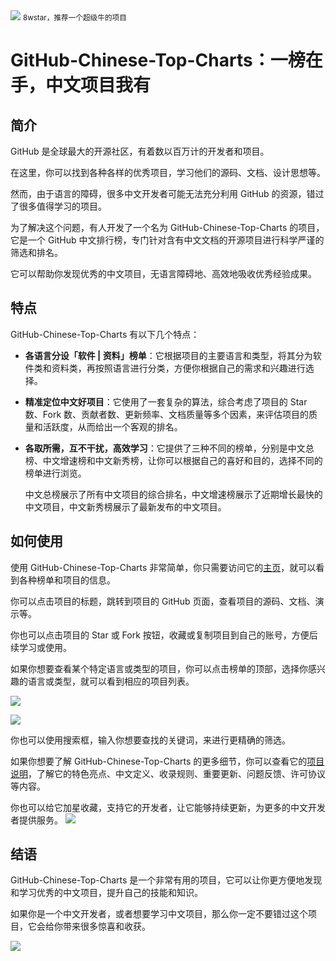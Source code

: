 <img src="/assets/image/240209-github中文榜-1.png" style="max-width: 70%; height: auto;">
<small>8wstar，推荐一个超级牛的项目</small>


# GitHub-Chinese-Top-Charts：一榜在手，中文项目我有



## 简介

GitHub 是全球最大的开源社区，有着数以百万计的开发者和项目。

在这里，你可以找到各种各样的优秀项目，学习他们的源码、文档、设计思想等。

然而，由于语言的障碍，很多中文开发者可能无法充分利用 GitHub 的资源，错过了很多值得学习的项目。

为了解决这个问题，有人开发了一个名为 GitHub-Chinese-Top-Charts 的项目，它是一个 GitHub 中文排行榜，专门针对含有中文文档的开源项目进行科学严谨的筛选和排名。

它可以帮助你发现优秀的中文项目，无语言障碍地、高效地吸收优秀经验成果。

## 特点

GitHub-Chinese-Top-Charts 有以下几个特点：

- **各语言分设「软件 | 资料」榜单**：它根据项目的主要语言和类型，将其分为软件类和资料类，再按照语言进行分类，方便你根据自己的需求和兴趣进行选择。
- **精准定位中文好项目**：它使用了一套复杂的算法，综合考虑了项目的 Star 数、Fork 数、贡献者数、更新频率、文档质量等多个因素，来评估项目的质量和活跃度，从而给出一个客观的排名。
- **各取所需，互不干扰，高效学习**：它提供了三种不同的榜单，分别是中文总榜、中文增速榜和中文新秀榜，让你可以根据自己的喜好和目的，选择不同的榜单进行浏览。

  中文总榜展示了所有中文项目的综合排名，中文增速榜展示了近期增长最快的中文项目，中文新秀榜展示了最新发布的中文项目。

## 如何使用

使用 GitHub-Chinese-Top-Charts 非常简单，你只需要访问它的[主页](https://github.com/GrowingGit/GitHub-Chinese-Top-Charts)，就可以看到各种榜单和项目的信息。

你可以点击项目的标题，跳转到项目的 GitHub 页面，查看项目的源码、文档、演示等。

你也可以点击项目的 Star 或 Fork 按钮，收藏或复制项目到自己的账号，方便后续学习或使用。

如果你想要查看某个特定语言或类型的项目，你可以点击榜单的顶部，选择你感兴趣的语言或类型，就可以看到相应的项目列表。


![](/assets/image/240209-github中文榜-1.png)

![](/assets/image/240209-github中文榜-2.png)



你也可以使用搜索框，输入你想要查找的关键词，来进行更精确的筛选。

如果你想要了解 GitHub-Chinese-Top-Charts 的更多细节，你可以查看它的[项目说明](https://github.com/GrowingGit/GitHub-Chinese-Top-Charts)，了解它的特色亮点、中文定义、收录规则、重要更新、问题反馈、许可协议等内容。

你也可以给它加星收藏，支持它的开发者，让它能够持续更新，为更多的中文开发者提供服务。
![](/assets/image/240209-github中文榜-3.png)


## 结语

GitHub-Chinese-Top-Charts 是一个非常有用的项目，它可以让你更方便地发现和学习优秀的中文项目，提升自己的技能和知识。

如果你是一个中文开发者，或者想要学习中文项目，那么你一定不要错过这个项目，它会给你带来很多惊喜和收获。


![](/assets/image/240209-github中文榜-4.png)

